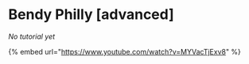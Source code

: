 # Bendy Philly \[advanced]

_No tutorial yet_

{% embed url="https://www.youtube.com/watch?v=MYVacTjExv8" %}
